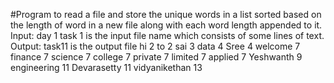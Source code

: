 #Program to read a file and store the unique words in a list sorted based on the length of word in a new file along with each word length appended to it.
Input: day 1 task 1 is the input file name which consists of some lines of text.
Output: task11 is the output file 
hi 2
to 2
sai 3
data 4
Sree 4
welcome 7
finance 7
science 7
college 7
private 7
limited 7
applied 7
Yeshwanth 9
engineering 11
Devarasetty 11
vidyanikethan 13

  
